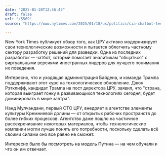 ```yaml
---
date: "2025-01-20T12:56:43"
draft: false
url: "/5569"
source: "https://www.nytimes.com/2025/01/18/us/politics/cia-chatbot-technology.html?unlocked_article_code=1.qU4.ewJH.Y67Tn8psaZWH&smid=url-share"

---
```


New York Times публикует обзор того, как ЦРУ активно модернизирует свои технологические возможности и пытается облегчить частному сектору разработку решений для разведки. Одна из последних разработок — чатбот, который помогает аналитикам "общаться" с виртуальными версиями иностранных лидеров для лучшего понимания их поведения.

Интересно, что и уходящая администрация Байдена, и команда Трампа поддерживают этот курс на технологическое обновление. Джон Рэтклифф, кандидат Трампа на пост директора ЦРУ, заявил, что "страна, которая выиграет гонку в развивающихся технологиях сегодня, будет доминировать в мире завтра".

Нанд Мулчандани, первый CTO ЦРУ, внедряет в агентстве элементы культуры Кремниевой долины — от открытых рабочих пространств до более гибких процессов. Агентство даже пошло на частичное рассекречивание некоторых материалов, чтобы технологические компании могли лучше понять его потребности, поскольку сделать всё своими силами оно все равно не сможет.

Интересно было бы посмотреть на модель Путина — на чем обучали и что он им отвечает.

